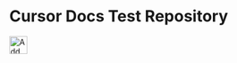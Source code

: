 # Cursor Docs Test Repository

<a href="cursor://anysphere.cursor-deeplink/mcp/install?name=postgres&config=eyJjb21tYW5kIjoibnB4IiwiYXJncyI6WyIteSIsIkBtb2RlbGNvbnRleHRwcm90b2NvbC9zZXJ2ZXItcG9zdGdyZXMiLCJwb3N0Z3Jlc3FsOi8vbG9jYWxob3N0L215ZGIiXX0="><img src="https://cursor.com/deeplink/mcp-install-light.png" alt="Add postgres MCP server to Cursor" height="32px" /></a>
